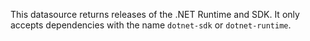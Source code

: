 This datasource returns releases of the .NET Runtime and SDK.
It only accepts dependencies with the name `dotnet-sdk` or `dotnet-runtime`.
